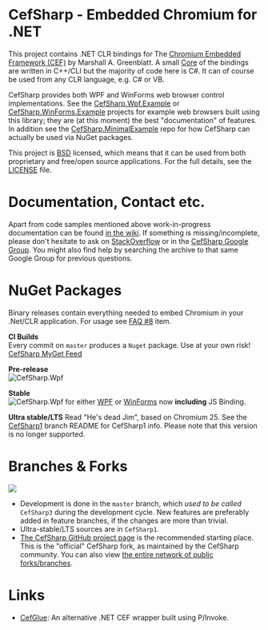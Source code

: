 # CefSharp - Embedded Chromium for .NET

This project contains .NET CLR bindings for The [Chromium Embedded Framework (CEF)](http://code.google.com/p/chromiumembedded/ "Google Code") by Marshall A. Greenblatt. A small [Core](https://github.com/cefsharp/CefSharp/tree/master/CefSharp.Core) of the bindings are written in C++/CLI but the majority of code here is C#. It can of course be used from any CLR language, e.g. C# or VB. 

CefSharp provides both WPF and WinForms web browser control implementations. See the [CefSharp.Wpf.Example](https://github.com/cefsharp/CefSharp/tree/master/CefSharp.Wpf.Example) or  [CefSharp.WinForms.Example](https://github.com/cefsharp/CefSharp/tree/master/CefSharp.WinForms.Example) projects for example web browsers built using this library; they are (at this moment) the best "documentation" of features. In addition see the [CefSharp.MinimalExample](https://github.com/cefsharp/CefSharp.MinimalExample/) repo for how CefSharp can actually be used via NuGet packages.

This project is [BSD](http://www.opensource.org/licenses/bsd-license.php "BSD License") licensed, which means that it can be used from both proprietary and free/open source applications. For the full details, see the [LICENSE](LICENSE) file.

# Documentation, Contact etc.

Apart from code samples mentioned above work-in-progress documentation can be found [in the wiki](https://github.com/cefsharp/CefSharp/wiki). If something is missing/incomplete, please don't hesitate to ask on [StackOverflow](http://stackoverflow.com/questions/tagged/cefsharp) or in the [CefSharp Google Group](https://groups.google.com/forum/#!forum/cefsharp). You might also find help by searching the archive to that same Google Group for previous questions.

# NuGet Packages

Binary releases contain everything needed to embed Chromium in your .Net/CLR application. For usage see [FAQ #8](https://github.com/cefsharp/CefSharp/wiki/Frequently-asked-questions#CefSharp_binaries) item.

**CI Builds**<br/>
Every commit on `master` produces a `Nuget` package. Use at your own risk! [CefSharp MyGet Feed](https://www.myget.org/F/cefsharp/)

**Pre-release**<br>
![CefSharp.Wpf](http://img.shields.io/nuget/vpre/CefSharp.Wpf.svg?style=flat)

**Stable**<br> 
![CefSharp.Wpf](http://img.shields.io/nuget/v/CefSharp.Wpf.svg?style=flat) for either  [WPF](http://www.nuget.org/packages/CefSharp.Wpf/) or 
[WinForms](http://www.nuget.org/packages/CefSharp.WinForms/) now **including** JS Binding.

**Ultra stable/LTS** Read "He's dead Jim", based on Chromium 25. See the [CefSharp1](https://github.com/cefsharp/CefSharp/tree/CefSharp1#binary-release) branch README for CefSharp1 info. Please note that this version is no longer supported.

# Branches & Forks

![](http://img.shields.io/appveyor/ci/cefsharp/cefsharp.svg)

* Development is done in the `master` branch, which *used to be called* `CefSharp3` during the development cycle. New features are preferably added in feature branches, if the changes are more than trivial.
* Ultra-stable/LTS sources are in `CefSharp1`.
* [The CefSharp GitHub project page](https://github.com/cefsharp/CefSharp) is the recommended starting place. This is the "official" CefSharp fork, as maintained by the CefSharp community. You can also view [the entire network of public forks/branches](https://github.com/cefsharp/CefSharp/network).

# Links

- [CefGlue](https://bitbucket.org/fddima/cefglue/wiki/Home): An alternative .NET CEF wrapper built using P/Invoke.
